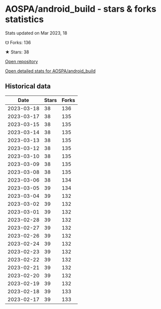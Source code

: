 # AOSPA/android_build - stars & forks statistics

Stats updated on Mar 2023, 18

☋ Forks: 136

★ Stars: 38

[Open repository](https://github.com/AOSPA/android_build)

[Open detailed stats for AOSPA/android_build](https://reviewgithub.com/rep/AOSPA/android_build)

## Historical data
| Date | Stars | Forks |
|------|-------|-------|
| 2023-03-18 | 38 | 136 | 
| 2023-03-17 | 38 | 135 | 
| 2023-03-15 | 38 | 135 | 
| 2023-03-14 | 38 | 135 | 
| 2023-03-13 | 38 | 135 | 
| 2023-03-12 | 38 | 135 | 
| 2023-03-10 | 38 | 135 | 
| 2023-03-09 | 38 | 135 | 
| 2023-03-08 | 38 | 135 | 
| 2023-03-06 | 38 | 134 | 
| 2023-03-05 | 39 | 134 | 
| 2023-03-04 | 39 | 132 | 
| 2023-03-02 | 39 | 132 | 
| 2023-03-01 | 39 | 132 | 
| 2023-02-28 | 39 | 132 | 
| 2023-02-27 | 39 | 132 | 
| 2023-02-26 | 39 | 132 | 
| 2023-02-24 | 39 | 132 | 
| 2023-02-23 | 39 | 132 | 
| 2023-02-22 | 39 | 132 | 
| 2023-02-21 | 39 | 132 | 
| 2023-02-20 | 39 | 132 | 
| 2023-02-19 | 39 | 132 | 
| 2023-02-18 | 39 | 133 | 
| 2023-02-17 | 39 | 133 | 

